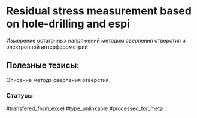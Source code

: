 # Residual stress measurement based on hole-drilling and espi

Измерение остаточных напряжений методом сверления отверстия и электронной интерферометрии

## Полезные тезисы:

Описание метода сверления отверстия

### Статусы
#transfered_from_excel 
#type_unlinkable 
#processed_for_meta